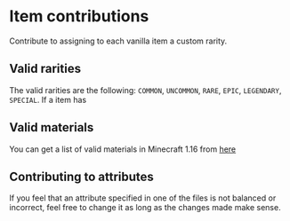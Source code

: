 # Item contributions
Contribute to assigning to each vanilla item a custom rarity.
## Valid rarities
The valid rarities are the following: `COMMON`, `UNCOMMON`, `RARE`, `EPIC`, `LEGENDARY`, `SPECIAL`. If a item has
## Valid materials
You can get a list of valid materials in Minecraft 1.16 from [here](https://hub.spigotmc.org/javadocs/bukkit/org/bukkit/Material.html)
## Contributing to attributes
If you feel that an attribute specified in one of the files is not balanced or incorrect, feel free to change it as long as the changes made make sense.
